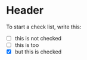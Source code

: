 # Header

To start a check list, write this:

- [ ] this is not checked
- [ ] this is too
- [x] but this is checked
